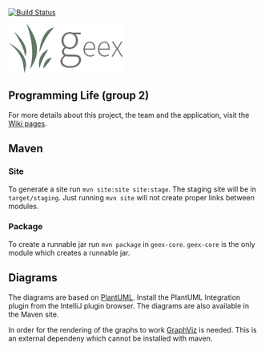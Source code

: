 [![Build Status](https://travis-ci.org/Vennik/contextproject.svg?branch=master)](https://travis-ci.org/Vennik/contextproject)

![Geex](SE%20deliverables/logo.png)

## Programming Life (group 2)
For more details about this project, the team and the application, visit the [Wiki pages](https://github.com/Vennik/contextproject/wiki).

## Maven

### Site
To generate a site run `mvn site:site site:stage`. The staging site will be in `target/staging`. Just running `mvn site` will not create proper links between modules.

### Package
To create a runnable jar run `mvn package` in `geex-core`. `geex-core` is the only module which creates a runnable jar.

## Diagrams
The diagrams are based on [PlantUML](http://plantuml.sourceforge.net/). Install the PlantUML Integration plugin from the IntelliJ plugin browser. The diagrams are also available in the Maven site.

In order for the rendering of the graphs to work [GraphViz](http://www.graphviz.org/Download..php) is needed. This is an external dependeny which cannot be installed with maven.

